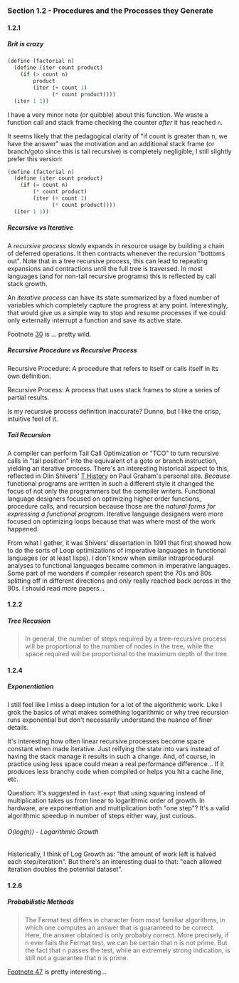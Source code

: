 ### Section 1.2 - Procedures and the Processes they Generate

#### 1.2.1

##### Brit is crazy

```scheme
(define (factorial n)
  (define (iter count product)
    (if (> count n)
        product
        (iter (+ count 1)
              (* count product))))
  (iter 1 1))
```

I have a very minor note (or quibble) about this function.
We waste a function call and stack frame checking the counter _after_ it has reached `n`.

It seems likely that the pedagogical clarity of "if count is greater than n, we have the answer"
was the motivation and an additional stack frame (or branch/goto since this is tail recursive)
is completely negligible, I still slightly prefer this version:

```scheme
(define (factorial n)
  (define (iter count product)
    (if (= count n)
        (* count product)
        (iter (+ count 1)
              (* count product))))
  (iter 1 1))
```

##### Recursive vs Iterative

A _recursive process_ slowly expands in resource usage by building a chain of deferred operations.
It then contracts whenever the recursion "bottoms out". Note that in a tree recursive process,
this can lead to repeating expansions and contractions until the full tree is traversed.
In most languages (and for non-tail recursive programs) this is reflected by call stack growth.

An _iterative process_ can have its state summarized by a fixed number of variables which
completely capture the progress at any point. Interestingly, that would give us a simple
way to stop and resume processes if we could only externally interrupt a function and save
its active state.

Footnote [30][foot-30] is ... pretty wild.

[foot-30]: https://sarabander.github.io/sicp/html/1_002e2.xhtml#DOCF30

##### Recursive Procedure vs Recursive Process

Recursive Procedure: A procedure that refers to itself or calls itself in its own definition.

Recursive Process: A process that uses stack frames to store a series of partial results.

Is my recursive process definition inaccurate? Dunno, but I like the crisp, intuitive feel of it.

##### Tail Recursion

A compiler can perform Tail Call Optimization or "TCO" to turn recursive calls in "tail position"
into the equivalent of a goto or branch instruction, yielding an iterative process. There's an
interesting historical aspect to this, reflected in Olin Shivers' [T History][t-history] on
Paul Graham's personal site. _Because_ functional programs are written in such a different style
it changed the focus of not only the programmers but the compiler writers. Functional language
designers focused on optimizing higher order functions, procedure calls, and recursion because
those are the _natural forms for expressing a functional program_. Iterative language designers
were more focused on optimizing loops because that was where most of the work happened.

From what I gather, it was Shivers' dissertation in 1991 that first showed how to do the sorts
of Loop optimizations of imperative languages in functional languages (or at least lisps). I
don't know when similar intraprocedural analyses to functional languages became common in
imperative languages. Some part of me wonders if compiler research spent the 70s and 80s splitting
off in different directions and only really reached back across in the 90s. I should read more
papers...

[t-history]: http://paulgraham.com/thist.html

#### 1.2.2

##### Tree Recusion

> In general, the number of steps required by a tree-recursive process will be proportional
> to the number of nodes in the tree, while the space required will be proportional to the
> maximum depth of the tree.

#### 1.2.4

##### Exponentiation

I still feel like I miss a deep intution for a lot of the algorithmic work.
Like I grok the basics of what makes something logarithmic or why tree recursion
runs exponential but don't necessarily understand the nuance of finer details.

It's interesting how often linear recursive processes become space constant when made iterative.
Just reifying the state into vars instead of having the stack manage it results in such a change.
And, of course, in practice using less space could mean a real performance difference...
If it produces less branchy code when compiled or helps you hit a cache line, etc.

Question: It's suggested in `fast-expt` that using squaring instead of multiplication takes us
from linear to logarithmic order of growth. In hardware, are exponentiation and multiplication
both "one step"? It's a valid algorithmic speedup in number of steps either way, just curious.

###### O(log(n)) - Logarithmic Growth

Historically, I think of Log Growth as: "the amount of work left is halved each step/iteration".
But there's an interesting dual to that: "each allowed iteration doubles the potential dataset".

#### 1.2.6

##### Probabilistic Methods

> The Fermat test differs in character from most familiar algorithms, in which one computes an
> answer that is guaranteed to be correct. Here, the answer obtained is only probably correct.
> More precisely, if n ever fails the Fermat test, we can be certain that n is not prime. But the
> fact that n passes the test, while an extremely strong indication, is still not a guarantee
> that n is prime.

[Footnote 47][foot-47] is pretty interesting...

[foot-47]: https://sarabander.github.io/sicp/html/1_002e2.xhtml#FOOT47
